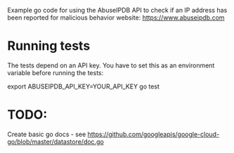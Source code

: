 Example go code for using the AbuseIPDB API to check if an IP address has been reported for malicious behavior
website:  https://www.abuseipdb.com

# Running tests

The tests depend on an API key.  You have to set this as an environment variable before running the tests:

export ABUSEIPDB_API_KEY=YOUR_API_KEY
go test

# TODO:

Create basic go docs - see https://github.com/googleapis/google-cloud-go/blob/master/datastore/doc.go

